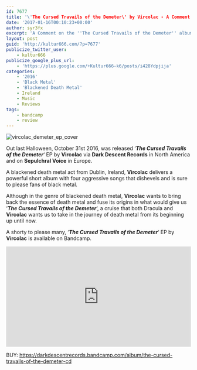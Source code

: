 ```yaml
---
id: 7677
title: '\'The Cursed Travails of the Demeter\' by Vircolac - A Comment'
date: '2017-01-16T00:10:23+00:00'
author: syr3fx
excerpt: 'A Comment on the ''The Cursed Travails of the Demeter'' album by Vircolac (2016).'
layout: post
guid: 'http://kultur666.com/?p=7677'
publicize_twitter_user:
    - kultur666
publicize_google_plus_url:
    - 'https://plus.google.com/+Kultur666-k6/posts/i428Ydpjija'
categories:
    - '2016'
    - 'Black Metal'
    - 'Blackened Death Metal'
    - Ireland
    - Music
    - Reviews
tags:
    - bandcamp
    - review
---
```


![vircolac_demeter_ep_cover](http://localhost:8080/wp-content/uploads/2017/01/vircolac_demeter_ep_cover.jpg)

Out last Halloween, October 31st 2016, was released ‘***The Cursed Travails of the Demeter***‘ EP by **Vircolac** via **Dark Descent Records** in North America and on **Sepulchral Voice** in Europe.

A blackened death metal act from Dublin, Ireland, **Vircolac** delivers a powerful short album with four aggressive songs that dishevels and is sure to please fans of black metal.

Although in the genre of blackened death metal, **Vircolac** wants to bring back the essence of death metal and fuse its origins in what would give us ‘***The Cursed Travails of the Demeter***‘, a cruise that both Dracula and **Vircolac** wants us to take in the journey of death metal from its beginning up until now.

A shorty to please many, ‘***The Cursed Travails of the Demeter***‘ EP by **Vircolac** is available on Bandcamp.

<iframe style="border: 0; width: 100%; height: 274px;" src="https://bandcamp.com/EmbeddedPlayer/album=3828990882/size=large/bgcol=333333/linkcol=e99708/tracklist=false/transparent=true/" seamless></iframe>

BUY: <https://darkdescentrecords.bandcamp.com/album/the-cursed-travails-of-the-demeter-cd>